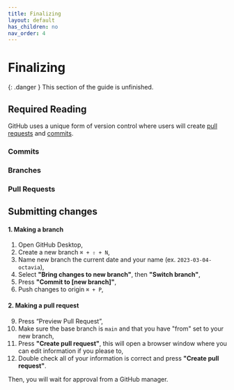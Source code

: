 ```yaml
---
title: Finalizing
layout: default
has_children: no
nav_order: 4
---
```


# Finalizing

{: .danger }
This section of the guide is unfinished.

## Required Reading

GitHub uses a unique form of version control where users will create [pull requests]() and [commits]().

### Commits

### Branches

### Pull Requests

## Submitting changes

#### 1. Making a branch

1. Open GitHub Desktop,
2. Create a new branch `⌘ + ⇧ + N`,
3. Name new branch the current date and your name (ex. `2023-03-04-octavia`),
4. Select __"Bring changes to new branch"__, then __"Switch branch"__,
5. Press __"Commit to [new branch]"__,
6. Push changes to origin `⌘ + P`,

#### 2. Making a pull request

9. Press “Preview Pull Request”,
10. Make sure the base branch is `main` and that you have "from" set to your new branch,
11. Press __"Create pull request"__, this will open a browser window where you can edit information if you please to,
12. Double check all of your information is correct and press __"Create pull request"__.

Then, you will wait for approval from a GitHub manager.